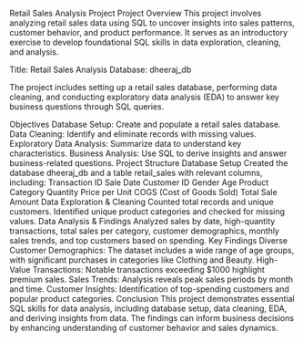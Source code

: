 Retail Sales Analysis Project
Project Overview
This project involves analyzing retail sales data using SQL to uncover insights into sales patterns, customer behavior, and product performance. It serves as an introductory exercise to develop foundational SQL skills in data exploration, cleaning, and analysis.

Title: Retail Sales Analysis
Database: dheeraj_db

The project includes setting up a retail sales database, performing data cleaning, and conducting exploratory data analysis (EDA) to answer key business questions through SQL queries.

Objectives
Database Setup: Create and populate a retail sales database.
Data Cleaning: Identify and eliminate records with missing values.
Exploratory Data Analysis: Summarize data to understand key characteristics.
Business Analysis: Use SQL to derive insights and answer business-related questions.
Project Structure
Database Setup
Created the database dheeraj_db and a table retail_sales with relevant columns, including:
Transaction ID
Sale Date
Customer ID
Gender
Age
Product Category
Quantity
Price per Unit
COGS (Cost of Goods Sold)
Total Sale Amount
Data Exploration & Cleaning
Counted total records and unique customers.
Identified unique product categories and checked for missing values.
Data Analysis & Findings
Analyzed sales by date, high-quantity transactions, total sales per category, customer demographics, monthly sales trends, and top customers based on spending.
Key Findings
Diverse Customer Demographics: The dataset includes a wide range of age groups, with significant purchases in categories like Clothing and Beauty.
High-Value Transactions: Notable transactions exceeding $1000 highlight premium sales.
Sales Trends: Analysis reveals peak sales periods by month and time.
Customer Insights: Identification of top-spending customers and popular product categories.
Conclusion
This project demonstrates essential SQL skills for data analysis, including database setup, data cleaning, EDA, and deriving insights from data. The findings can inform business decisions by enhancing understanding of customer behavior and sales dynamics.
